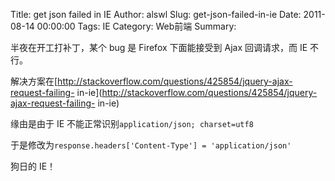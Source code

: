 Title: get json failed in IE
Author: alswl
Slug: get-json-failed-in-ie
Date: 2011-08-14 00:00:00
Tags: IE
Category: Web前端
Summary: 

半夜在开工打补丁，某个 bug 是 Firefox 下面能接受到 Ajax 回调请求，而 IE 不行。

解决方案在[http://stackoverflow.com/questions/425854/jquery-ajax-request-failing-
in-ie](http://stackoverflow.com/questions/425854/jquery-ajax-request-failing-
in-ie)

缘由是由于 IE 不能正常识别`application/json; charset=utf8`

于是修改为`response.headers['Content-Type'] = 'application/json'`

狗日的 IE！

